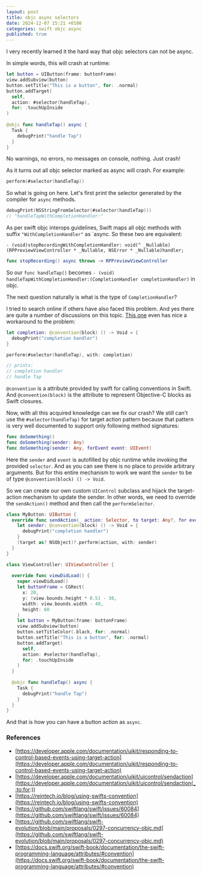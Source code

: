 ```yaml
---
layout: post
title: objc async selectors
date: 2024-12-07 15:21 +0100
categories: swift objc async
published: true
---
```


I very recently learned it the hard way that objc selectors can not be async.

In simple words, this will crash at runtime:

```swift
let button = UIButton(frame: buttonFrame)
view.addSubview(button)
button.setTitle("This is a button", for: .normal)
button.addTarget(
  self,
  action: #selector(handleTap), 
  for: .touchUpInside
)
  
@objc func handleTap() async {
  Task {
    debugPrint("handle Tap")
  }
}
```

No warnings, no errors, no messages on console, nothing. Just crash!

As it turns out all objc selector marked as async will crash. For example:

 ```swift
 perform(#selector(handleTap))
 ``` 

So what is going on here. Let's first print the selector generated by the compiler for `async` methods.

```swift
debugPrint(NSStringFromSelector(#selector(handleTap)))
// "handleTapWithCompletionHandler:"
```

As per swift objc interops guidelines, Swift maps all objc methods with suffix `"WithCompletionHandler"` as `async. So these two are equivalent:

```objc
- (void)stopRecordingWithCompletionHandler: void(^ _Nullable)(RPPreviewViewController * _Nullable, NSError * _Nullable)handler;
```

```swift
func stopRecording() async throws -> RPPreviewViewController
```

So our `func handleTap()` becomes `- (void) handleTapWithCompletionHandler:(CompletionHandler completionHandler)` in objc. 

The next question naturally is what is the type of `CompletionHandler`?

I tried to search online if others have also faced this problem. And yes there are quite a number of discussions on this topic. 
[This one](https://github.com/swiftlang/swift/issues/60084#issuecomment-1192174616) even has nice a workaround to the problem:

```swift
let completion: @convention(block) () -> Void = {
  debugPrint("completion handler")
}

perform(#selector(handleTap), with: completion)

// prints:
// completion handler
// handle Tap
```

`@convention` is a attribute provided by swift for calling conventions in Swift. And `@convention(block)` is the attribute to represent Objective-C blocks as Swift closures.

Now, with all this acquired knowledge can we fix our crash? We still can't use the `#selector(handleTap)` for target action pattern because that pattern is very well documented to support only following method signatures:

```swift
func doSomething()
func doSomething(sender: Any)
func doSomething(sender: Any, forEvent event: UIEvent)
```

Here the `sender` and `event` is autofilled by objc runtime while invoking the provided `selector`. And as you can see there is no place to provide arbitrary arguments. But for this entire mechanism to work we want the `sender` to be of type `@convention(block) () -> Void`.

So we can create our own custom `UIControl` subclass and hijack the target-action mechanism to update the sender. 
In other words, we need to override the `sendAction()` method and then call the `performSelector`.

```swift
class MyButton: UIButton {
  override func sendAction(_ action: Selector, to target: Any?, for event: UIEvent?) {
    let sender: @convention(block) () -> Void = {
      debugPrint("completion handler")
    }
    (target as? NSObject)?.perform(action, with: sender)
  }
}

class ViewController: UIViewController {
  
  override func viewDidLoad() {
    super.viewDidLoad()
    let buttonFrame = CGRect(
      x: 20,
      y: (view.bounds.height * 0.5) - 30,
      width: view.bounds.width - 40,
      height: 60
    )
    let button = MyButton(frame: buttonFrame)
    view.addSubview(button)
    button.setTitleColor(.black, for: .normal)
    button.setTitle("This is a button", for: .normal)
    button.addTarget(
      self,
      action: #selector(handleTap),
      for: .touchUpInside
    )
  }
  
  @objc func handleTap() async {
    Task {
      debugPrint("handle Tap")
    }
  }
}
```

And that is how you can have a button action as `async`.

### References
- [https://developer.apple.com/documentation/uikit/responding-to-control-based-events-using-target-action](https://developer.apple.com/documentation/uikit/responding-to-control-based-events-using-target-action)
- [https://developer.apple.com/documentation/uikit/uicontrol/sendaction](https://developer.apple.com/documentation/uikit/uicontrol/sendaction(_:to:for:))
- [https://reintech.io/blog/using-swifts-convention](https://reintech.io/blog/using-swifts-convention)
- [https://github.com/swiftlang/swift/issues/60084](https://github.com/swiftlang/swift/issues/60084)
- [https://github.com/swiftlang/swift-evolution/blob/main/proposals/0297-concurrency-objc.md](https://github.com/swiftlang/swift-evolution/blob/main/proposals/0297-concurrency-objc.md)
- [https://docs.swift.org/swift-book/documentation/the-swift-programming-language/attributes/#convention](https://docs.swift.org/swift-book/documentation/the-swift-programming-language/attributes/#convention)